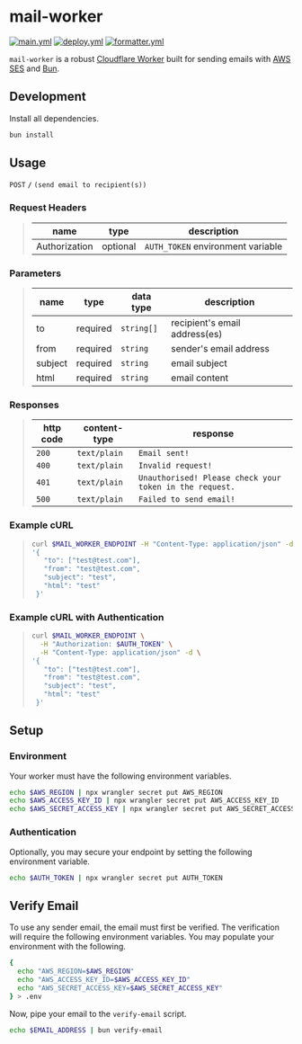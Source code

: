 # mail-worker

[![main.yml](https://github.com/winstxnhdw/mail-worker/actions/workflows/main.yml/badge.svg)](https://github.com/winstxnhdw/mail-worker/actions/workflows/main.yml)
[![deploy.yml](https://github.com/winstxnhdw/mail-worker/actions/workflows/deploy.yml/badge.svg)](https://github.com/winstxnhdw/mail-worker/actions/workflows/deploy.yml)
[![formatter.yml](https://github.com/winstxnhdw/mail-worker/actions/workflows/formatter.yml/badge.svg)](https://github.com/winstxnhdw/mail-worker/actions/workflows/formatter.yml)

`mail-worker` is a robust [Cloudflare Worker](https://workers.cloudflare.com/) built for sending emails with [AWS SES](https://aws.amazon.com/ses/) and [Bun](https://github.com/oven-sh/bun).

## Development

Install all dependencies.

```bash
bun install
```

## Usage

`POST` **`/`** `(send email to recipient(s))`

### Request Headers

> | name          |  type    | description                       |
> | ------------- | -------- | --------------------------------- |
> | Authorization | optional | `AUTH_TOKEN` environment variable |

### Parameters

> | name      |  type    | data type               | description                                                           |
> | --------- | -------- | ----------------------- | --------------------------------------------------------------------- |
> | to        | required | `string[]`              | recipient's email address(es)                                         |
> | from      | required | `string`                | sender's email address                                                |
> | subject   | required | `string`                | email subject                                                         |
> | html      | required | `string`                | email content                                                         |

### Responses

> | http code     | content-type                   | response                                                              |
> | ------------- | ------------------------------ | --------------------------------------------------------------------- |
> | `200`         | `text/plain`                   | `Email sent!`                                                         |
> | `400`         | `text/plain`                   | `Invalid request!`                                                    |
> | `401`         | `text/plain`                   | `Unauthorised! Please check your token in the request.`               |
> | `500`         | `text/plain`                   | `Failed to send email!`                                               |

### Example cURL

> ```bash
> curl $MAIL_WORKER_ENDPOINT -H "Content-Type: application/json" -d \
> '{
>    "to": ["test@test.com"],
>    "from": "test@test.com",
>    "subject": "test",
>    "html": "test"
>  }'
> ```

### Example cURL with Authentication

> ```bash
> curl $MAIL_WORKER_ENDPOINT \
>   -H "Authorization: $AUTH_TOKEN" \
>   -H "Content-Type: application/json" -d \
> '{
>    "to": ["test@test.com"],
>    "from": "test@test.com",
>    "subject": "test",
>    "html": "test"
>  }'
> ```

## Setup

### Environment

Your worker must have the following environment variables.

```bash
echo $AWS_REGION | npx wrangler secret put AWS_REGION
echo $AWS_ACCESS_KEY_ID | npx wrangler secret put AWS_ACCESS_KEY_ID
echo $AWS_SECRET_ACCESS_KEY | npx wrangler secret put AWS_SECRET_ACCESS_KEY
```

### Authentication

Optionally, you may secure your endpoint by setting the following environment variable.

```bash
echo $AUTH_TOKEN | npx wrangler secret put AUTH_TOKEN
```

## Verify Email

To use any sender email, the email must first be verified. The verification will require the following environment variables. You may populate your environment with the following.

```bash
{
  echo "AWS_REGION=$AWS_REGION"
  echo "AWS_ACCESS_KEY_ID=$AWS_ACCESS_KEY_ID"
  echo "AWS_SECRET_ACCESS_KEY=$AWS_SECRET_ACCESS_KEY"
} > .env
```

Now, pipe your email to the `verify-email` script.

```bash
echo $EMAIL_ADDRESS | bun verify-email
```
